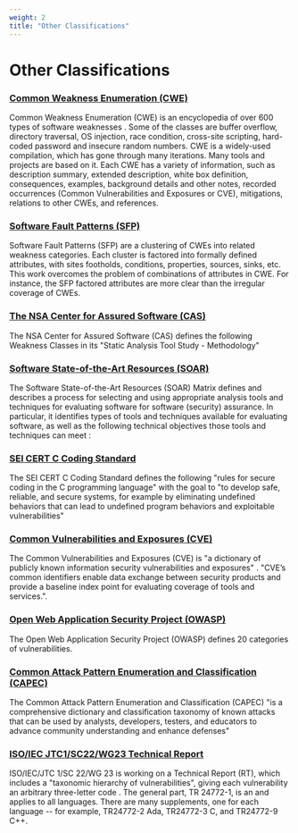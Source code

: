 ```yaml
---
weight: 2
title: "Other Classifications"
---
```

# Other Classifications

### [Common Weakness Enumeration (CWE)](CWE.md)

Common Weakness Enumeration (CWE) is an encyclopedia of over 600 types of software weaknesses [](#ref). Some of the classes are buffer overflow, directory traversal, OS injection, race condition, cross-site scripting, hard-coded password and insecure random numbers. CWE is a widely-used compilation, which has gone through many iterations. Many tools and projects are based on it. Each CWE has a variety of information, such as description summary, extended description, white box definition, consequences, examples, background details and other notes, recorded occurrences (Common Vulnerabilities and Exposures or CVE), mitigations, relations to other CWEs, and references.

### [Software Fault Patterns (SFP)](SFP.md)

Software Fault Patterns (SFP) are a clustering of CWEs into related weakness categories. Each cluster is factored into formally defined attributes, with sites footholds, conditions, properties, sources, sinks, etc. This work overcomes the problem of combinations of attributes in CWE. For instance, the SFP factored attributes are more clear than the irregular coverage of CWEs.

### [The NSA Center for Assured Software (CAS)](CAS.md)

The NSA Center for Assured Software (CAS) defines the following Weakness Classes in its "Static Analysis Tool Study - Methodology"

### [Software State-of-the-Art Resources (SOAR)](SOAR.md)

The Software State-of-the-Art Resources (SOAR) Matrix defines and describes a process for selecting and using appropriate analysis tools and techniques for evaluating software for software (security) assurance. In particular, it identifies types of tools and techniques available for evaluating software, as well as the following technical objectives those tools and techniques can meet :

### [SEI CERT C Coding Standard](CERT%20C.md)

The SEI CERT C Coding Standard defines the following "rules for secure coding in the C programming language" with the goal to "to develop safe, reliable, and secure systems, for example by eliminating undefined behaviors that can lead to undefined program behaviors and exploitable vulnerabilities"

### [Common Vulnerabilities and Exposures (CVE)](CVE.md)

The Common Vulnerabilities and Exposures (CVE) is "a dictionary of publicly known information security vulnerabilities and exposures" . "CVE’s common identifiers enable data exchange between security products and provide a baseline index point for evaluating coverage of tools and services.".

### [Open Web Application Security Project (OWASP)](OWASP.md)

The Open Web Application Security Project (OWASP) defines 20 categories of vulnerabilities.

### [Common Attack Pattern Enumeration and Classification (CAPEC)](CAPEC.md)

The Common Attack Pattern Enumeration and Classification (CAPEC) "is a comprehensive dictionary and classification taxonomy of known attacks that can be used by analysts, developers, testers, and educators to advance community understanding and enhance defenses"

### [ISO/IEC JTC1/SC22/WG23 Technical Report](ISOIECJTCTR.md)

ISO/IEC/JTC 1/SC 22/WG 23 is working on a Technical Report (RT), which includes a "taxonomic hierarchy of vulnerabilities", giving each vulnerability an arbitrary three-letter code . The general part, TR 24772-1, is an and applies to all languages. There are many supplements, one for each language -- for example, TR24772-2 Ada, TR24772-3 C, and TR24772-9 C++.